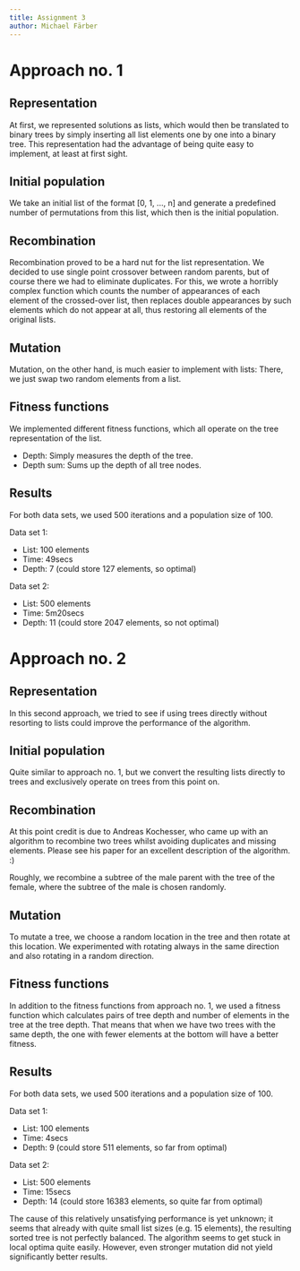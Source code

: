 ```yaml
---
title: Assignment 3
author: Michael Färber
---
```



Approach no. 1
==============


Representation
--------------

At first, we represented solutions as lists, which would then be translated to binary trees by simply inserting all list elements one by one into a binary tree. This representation had the advantage of being quite easy to implement, at least at first sight.


Initial population
------------------

We take an initial list of the format [0, 1, ..., n] and generate a predefined number of permutations from this list, which then is the initial population.


Recombination
-------------

Recombination proved to be a hard nut for the list representation. We decided to use single point crossover between random parents, but of course there we had to eliminate duplicates. For this, we wrote a horribly complex function which counts the number of appearances of each element of the crossed-over list, then replaces double appearances by such elements which do not appear at all, thus restoring all elements of the original lists.


Mutation
--------

Mutation, on the other hand, is much easier to implement with lists: There, we just swap two random elements from a list.


Fitness functions
-----------------

We implemented different fitness functions, which all operate on the tree representation of the list.

* Depth: Simply measures the depth of the tree.
* Depth sum: Sums up the depth of all tree nodes.


Results
-------

For both data sets, we used 500 iterations and a population size of 100.

Data set 1:

* List: 100 elements
* Time: 49secs
* Depth: 7 (could store 127 elements, so optimal)

Data set 2:

* List: 500 elements
* Time: 5m20secs
* Depth: 11 (could store 2047 elements, so not optimal)



Approach no. 2
==============


Representation
--------------

In this second approach, we tried to see if using trees directly without resorting to lists could improve the performance of the algorithm.


Initial population
------------------

Quite similar to approach no. 1, but we convert the resulting lists directly to trees and exclusively operate on trees from this point on.


Recombination
-------------

At this point credit is due to Andreas Kochesser, who came up with an algorithm to recombine two trees whilst avoiding duplicates and missing elements. Please see his paper for an excellent description of the algorithm. :)

Roughly, we recombine a subtree of the male parent with the tree of the female, where the subtree of the male is chosen randomly.


Mutation
--------

To mutate a tree, we choose a random location in the tree and then rotate at this location. We experimented with rotating always in the same direction and also rotating in a random direction.


Fitness functions
-----------------

In addition to the fitness functions from approach no. 1, we used a fitness function which calculates pairs of tree depth and number of elements in the tree at the tree depth. That means that when we have two trees with the same depth, the one with fewer elements at the bottom will have a better fitness.


Results
-------

For both data sets, we used 500 iterations and a population size of 100.

Data set 1:

* List: 100 elements
* Time: 4secs
* Depth: 9 (could store 511 elements, so far from optimal)

Data set 2:

* List: 500 elements
* Time: 15secs
* Depth: 14 (could store 16383 elements, so quite far from optimal)

The cause of this relatively unsatisfying performance is yet unknown; it seems that already with quite small list sizes (e.g. 15 elements), the resulting sorted tree is not perfectly balanced. The algorithm seems to get stuck in local optima quite easily. However, even stronger mutation did not yield significantly better results.
